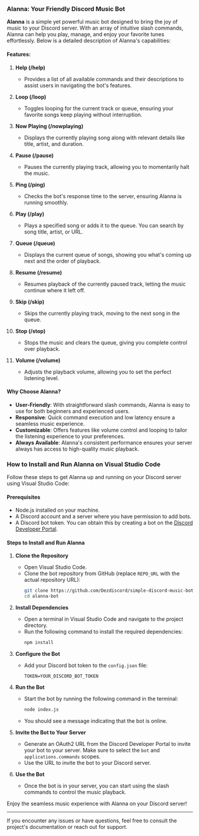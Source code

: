### Alanna: Your Friendly Discord Music Bot

**Alanna** is a simple yet powerful music bot designed to bring the joy of music to your Discord server. With an array of intuitive slash commands, Alanna can help you play, manage, and enjoy your favorite tunes effortlessly. Below is a detailed description of Alanna's capabilities:

#### Features:
1. **Help (/help)**
   - Provides a list of all available commands and their descriptions to assist users in navigating the bot's features.

2. **Loop (/loop)**
   - Toggles looping for the current track or queue, ensuring your favorite songs keep playing without interruption.

3. **Now Playing (/nowplaying)**
   - Displays the currently playing song along with relevant details like title, artist, and duration.

4. **Pause (/pause)**
   - Pauses the currently playing track, allowing you to momentarily halt the music.

5. **Ping (/ping)**
   - Checks the bot's response time to the server, ensuring Alanna is running smoothly.

6. **Play (/play)**
   - Plays a specified song or adds it to the queue. You can search by song title, artist, or URL.

7. **Queue (/queue)**
   - Displays the current queue of songs, showing you what's coming up next and the order of playback.

8. **Resume (/resume)**
   - Resumes playback of the currently paused track, letting the music continue where it left off.

9. **Skip (/skip)**
   - Skips the currently playing track, moving to the next song in the queue.

10. **Stop (/stop)**
    - Stops the music and clears the queue, giving you complete control over playback.

11. **Volume (/volume)**
    - Adjusts the playback volume, allowing you to set the perfect listening level.

#### Why Choose Alanna?
- **User-Friendly**: With straightforward slash commands, Alanna is easy to use for both beginners and experienced users.
- **Responsive**: Quick command execution and low latency ensure a seamless music experience.
- **Customizable**: Offers features like volume control and looping to tailor the listening experience to your preferences.
- **Always Available**: Alanna's consistent performance ensures your server always has access to high-quality music playback.

### How to Install and Run Alanna on Visual Studio Code

Follow these steps to get Alanna up and running on your Discord server using Visual Studio Code:

#### Prerequisites
- Node.js installed on your machine.
- A Discord account and a server where you have permission to add bots.
- A Discord bot token. You can obtain this by creating a bot on the [Discord Developer Portal](https://discord.com/developers/applications).

#### Steps to Install and Run Alanna

1. **Clone the Repository**
   - Open Visual Studio Code.
   - Clone the bot repository from GitHub (replace `REPO_URL` with the actual repository URL):
     ```bash
     git clone https://github.com/Dezdiscord/simple-discord-music-bot.git
     cd alanna-bot
     ```

2. **Install Dependencies**
   - Open a terminal in Visual Studio Code and navigate to the project directory.
   - Run the following command to install the required dependencies:
     ```bash
     npm install
     ```

3. **Configure the Bot**
   - Add your Discord bot token to the `config.json` file:
     ```
     TOKEN=YOUR_DISCORD_BOT_TOKEN
     ```

4. **Run the Bot**
   - Start the bot by running the following command in the terminal:
     ```bash
     node index.js
     ```
   - You should see a message indicating that the bot is online.

5. **Invite the Bot to Your Server**
   - Generate an OAuth2 URL from the Discord Developer Portal to invite your bot to your server. Make sure to select the `bot` and `applications.commands` scopes.
   - Use the URL to invite the bot to your Discord server.

6. **Use the Bot**
   - Once the bot is in your server, you can start using the slash commands to control the music playback.

Enjoy the seamless music experience with Alanna on your Discord server!

---

If you encounter any issues or have questions, feel free to consult the project's documentation or reach out for support.
